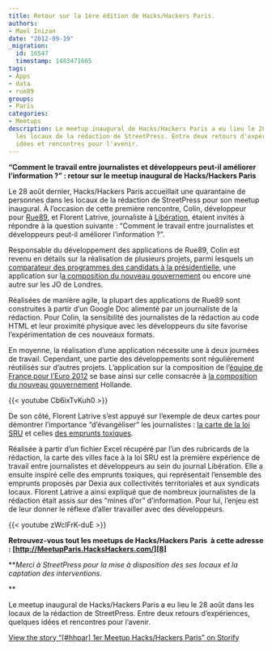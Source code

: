 ```yaml
---
title: Retour sur la 1ère édition de Hacks/Hackers Paris.
authors:
- Mael Inizan
date: "2012-09-19"
_migration:
  id: 16547
  timestamp: 1483471665
tags:
- Apps
- data
- rue89
groups:
- Paris
categories:
- Meetups
description: Le meetup inaugural de Hacks/Hackers Paris a eu lieu le 28 août dans
  les locaux de la rédaction de StreetPress. Entre deux retours d'expériences, quelques
  idées et rencontres pour l'avenir.
---
```


**“Comment le travail entre journalistes et développeurs peut-il améliorer l’information ?” : retour sur le meetup inaugural de Hacks/Hackers Paris**

Le 28 août dernier, Hacks/Hackers Paris accueillait une quarantaine de personnes dans les locaux de la rédaction de StreetPress pour son meetup inaugural. À l’occasion de cette première rencontre, Colin, développeur pour [Rue89][1], et Florent Latrive, journaliste à [Libération][2], étaient invités à répondre à la question suivante : “Comment le travail entre journalistes et développeurs peut-il améliorer l’information ?”.

Responsable du développement des applications de Rue89, Colin est revenu en détails sur la réalisation de plusieurs projets, parmi lesquels un [comparateur des programmes des candidats à la présidentielle][3], une application sur l[a composition du nouveau gouvernement][4] ou encore une autre sur les JO de Londres.

Réalisées de manière agile, la plupart des applications de Rue89 sont construites à partir d’un Google Doc alimenté par un journaliste de la rédaction. Pour Colin, la sensibilité des journalistes de la rédaction au code HTML et leur proximité physique avec les développeurs du site favorise l’expérimentation de ces nouveaux formats.

En moyenne, la réalisation d’une application nécessite une à deux journées de travail. Cependant, une partie des développements sont régulièrement réutilisés sur d’autres projets. L’application sur la composition de l’[équipe de France pour l’Euro 2012][5] se base ainsi sur celle consacrée à [la composition du nouveau gouvernement][4] Hollande.

{{< youtube Cb6ixTvKuh0 >}}

De son côté, Florent Latrive s’est appuyé sur l’exemple de deux cartes pour démontrer l’importance “d’évangéliser” les journalistes : [la carte de la loi SRU][6] et celles [des emprunts toxiques][7].

Réalisée à partir d’un fichier Excel récupéré par l’un des rubricards de la rédaction, la carte des villes face à la loi SRU est la première expérience de travail entre journalistes et développeurs au sein du journal Libération. Elle a ensuite inspiré celle des emprunts toxiques, qui représentait l’ensemble des emprunts proposés par Dexia aux collectivités territoriales et aux syndicats locaux. Florent Latrive a ainsi expliqué que de nombreux journalistes de la rédaction était assis sur des “mines d’or” d’information. Pour lui, l&#8217;enjeu est de leur donner le réflexe d&#8217;aller travailler avec des développeurs.

{{< youtube zWclFrK-duE >}}

**Retrouvez-vous tout les meetups de Hacks/Hackers Paris  à cette adresse : [http://MeetupParis.HacksHackers.com/][8]**

**_Merci à StreetPress pour la mise à disposition des ses locaux et la captation des interventions._

** 

Le meetup inaugural de Hacks/Hackers Paris a eu lieu le 28 août dans les locaux de la rédaction de StreetPress. Entre deux retours d&#8217;expériences, quelques idées et rencontres pour l&#8217;avenir.

<noscript>
  <a href="https://storify.com/nicolasloubet/hhpar-1er-meetup-hacks-hackers-paris.html" target="_blank">View the story &#8220;[#hhpar] 1er Meetup Hacks/Hackers Paris&#8221; on Storify</a>
</noscript>

 [1]: http://www.rue89.com/
 [2]: http://www.liberation.fr/
 [3]: http://www.rue89.com/rue89-presidentielle/2012/03/04/candidats-demandez-le-programme-229563
 [4]: http://www.rue89.com/rue89-presidentielle/2012/05/16/faites-connaissance-avec-les-nouveaux-ministres-232250
 [5]: http://apps.rue89.com/euro2012-equipe-france/
 [6]: http://labs.liberation.fr/maps/carte-SRU-logements-sociaux-2011/
 [7]: http://labs.liberation.fr/maps/carte-emprunts-toxiques/
 [8]: http://j.mp/HHParisMeetup